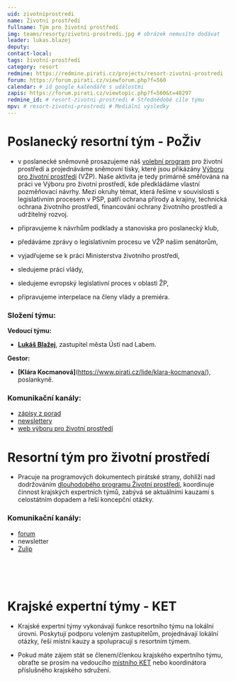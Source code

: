 ```yaml
---
uid: zivotniprostredi
name: Životní prostředí
fullname: Tým pro životní prostředí
img: teams/resorty/zivotni-prostredi.jpg # obrázek nemusíte dodávat
leader: lukas.blazej
deputy: 
contact-local:
tags: životní-prostředí
category: resort
redmine: https://redmine.pirati.cz/projects/resort-zivotni-prostredi
forum: https://forum.pirati.cz/viewforum.php?f=560
calendar: # id google kalendáře s událostmi
zapis: https://forum.pirati.cz/viewtopic.php?f=560&t=48297
redmine_id: # resort-zivotni-prostredi # Střednědobé cíle týmu
mpv: # resort-zivotni-prostredi # Mediální výsledky
---
```


# Poslanecký resortní tým - PoŽiv
* v poslanecké sněmovně prosazujeme náš [volební program](/program/psp2017/zivotni-prostredi/) pro životní prostředí a projednáváme sněmovní tisky, které jsou přikázány [Výboru pro životní prostředí](http://www.psp.cz/sqw/hp.sqw?k=4600) (VŽP). Naše aktivita je tedy primárně směřována na práci ve Výboru pro životní prostředí, kde předkládáme vlastní pozměňovací návrhy. Mezi okruhy témat, která řešíme v souvislosti s legislativním procesem v PSP, patří ochrana přírody a krajiny, technická ochrana životního prostředí, financování ochrany životního prostředí a udržitelný rozvoj.

* připravujeme k návrhům podklady a stanoviska pro poslanecký klub,

* předáváme zprávy o legislativním procesu ve VŽP našim senátorům,

* vyjadřujeme se k práci Ministerstva životního prostředí,

* sledujeme práci vlády,

* sledujeme evropský legislativní proces v oblasti ŽP,

* připravujeme interpelace na členy vlády a premiéra.


### Složení týmu:

**Vedoucí týmu:**
* **[Lukáš Blažej](/lide/lukas-blazej)**, zastupitel města Ústí nad Labem.

**Gestor:**
* **[Klára Kocmanová]**(https://www.pirati.cz/lide/klara-kocmanova/), poslankyně.


### Komunikační kanály: 

* [zápisy z porad](https://forum.pirati.cz/viewtopic.php?f=560&t=48297)
* [newslettery](https://nalodeni.pirati.cz/news/list/22/)
* [web výboru pro životní prostředí](http://www.psp.cz/sqw/hp.sqw?k=4600)


# Resortní tým pro životní prostředí

* Pracuje na programových dokumentech pirátské strany, dohlíží nad dodržováním [dlouhodobého programu Životní prostředí](/program/dlouhodoby/zivotni-prostredi/), koordinuje činnost krajských expertních týmů, zabývá se aktuálními kauzami s celostátním dopadem a řeší koncepční otázky.


### Komunikační kanály: 
- [forum](https://forum.pirati.cz/viewforum.php?f=560) 
- newsletter
- [Zulip](https://zulip.pirati.cz/#narrow/stream/246-KETy-.C5.BDivotn.C3.AD.20prost.C5.99ed.C3.AD)


 <br> <br> <br>
# Krajské expertní týmy - KET

* Krajské expertní týmy vykonávají funkce resortního týmu na lokální úrovni. Poskytují podporu voleným zastupitelům, projednávají lokální otázky, řeší místní kauzy a spolupracují s resortním týmem. 

* Pokud máte zájem stát se členem/členkou krajského expertního týmu, obraťte se prosím na vedoucího [místního KET](https://forum.pirati.cz/viewforum.php?f=1137) nebo koordinátora příslušného krajského sdružení.
